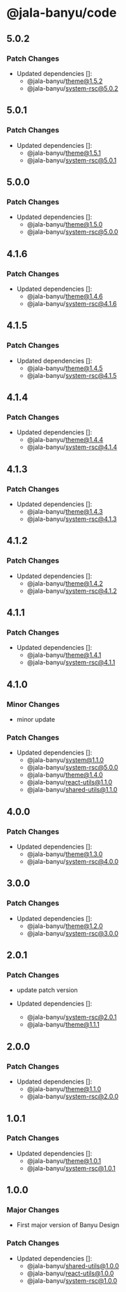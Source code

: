 # @jala-banyu/code

## 5.0.2

### Patch Changes

- Updated dependencies []:
  - @jala-banyu/theme@1.5.2
  - @jala-banyu/system-rsc@5.0.2

## 5.0.1

### Patch Changes

- Updated dependencies []:
  - @jala-banyu/theme@1.5.1
  - @jala-banyu/system-rsc@5.0.1

## 5.0.0

### Patch Changes

- Updated dependencies []:
  - @jala-banyu/theme@1.5.0
  - @jala-banyu/system-rsc@5.0.0

## 4.1.6

### Patch Changes

- Updated dependencies []:
  - @jala-banyu/theme@1.4.6
  - @jala-banyu/system-rsc@4.1.6

## 4.1.5

### Patch Changes

- Updated dependencies []:
  - @jala-banyu/theme@1.4.5
  - @jala-banyu/system-rsc@4.1.5

## 4.1.4

### Patch Changes

- Updated dependencies []:
  - @jala-banyu/theme@1.4.4
  - @jala-banyu/system-rsc@4.1.4

## 4.1.3

### Patch Changes

- Updated dependencies []:
  - @jala-banyu/theme@1.4.3
  - @jala-banyu/system-rsc@4.1.3

## 4.1.2

### Patch Changes

- Updated dependencies []:
  - @jala-banyu/theme@1.4.2
  - @jala-banyu/system-rsc@4.1.2

## 4.1.1

### Patch Changes

- Updated dependencies []:
  - @jala-banyu/theme@1.4.1
  - @jala-banyu/system-rsc@4.1.1

## 4.1.0

### Minor Changes

- minor update

### Patch Changes

- Updated dependencies []:
  - @jala-banyu/system@1.1.0
  - @jala-banyu/system-rsc@5.0.0
  - @jala-banyu/theme@1.4.0
  - @jala-banyu/react-utils@1.1.0
  - @jala-banyu/shared-utils@1.1.0

## 4.0.0

### Patch Changes

- Updated dependencies []:
  - @jala-banyu/theme@1.3.0
  - @jala-banyu/system-rsc@4.0.0

## 3.0.0

### Patch Changes

- Updated dependencies []:
  - @jala-banyu/theme@1.2.0
  - @jala-banyu/system-rsc@3.0.0

## 2.0.1

### Patch Changes

- update patch version

- Updated dependencies []:
  - @jala-banyu/system-rsc@2.0.1
  - @jala-banyu/theme@1.1.1

## 2.0.0

### Patch Changes

- Updated dependencies []:
  - @jala-banyu/theme@1.1.0
  - @jala-banyu/system-rsc@2.0.0

## 1.0.1

### Patch Changes

- Updated dependencies []:
  - @jala-banyu/theme@1.0.1
  - @jala-banyu/system-rsc@1.0.1

## 1.0.0

### Major Changes

- First major version of Banyu Design

### Patch Changes

- Updated dependencies []:
  - @jala-banyu/shared-utils@1.0.0
  - @jala-banyu/react-utils@1.0.0
  - @jala-banyu/system-rsc@1.0.0
